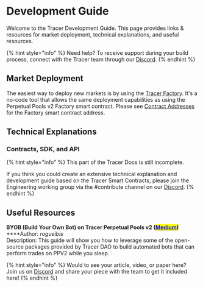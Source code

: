 # Development Guide

Welcome to the Tracer Development Guide. This page provides links & resources for market deployment, technical explanations, and useful resources.

{% hint style="info" %}
Need help? To receive support during your build process, connect with the Tracer team through our [Discord](https://discord.gg/TracerDAO).
{% endhint %}

## Market Deployment

The easiest way to deploy new markets is by using the [Tracer Factory](../factory/pools-factory/). It's a no-code tool that allows the same deployment capabilities as using the Perpetual Pools v2 Factory smart contract. Please see [Contract Addresses](../contract-addresses.md) for the Factory smart contract address.

## Technical Explanations

### Contracts, SDK, and API

{% hint style="info" %}
This part of the Tracer Docs is still incomplete.&#x20;

If you think you could create an extensive technical explanation and development guide based on the Tracer Smart Contracts, please join the Engineering working group via the #contribute channel on our [Discord](https://discord.gg/TracerDAO).
{% endhint %}

## Useful Resources

**BYOB (Build Your Own Bot) on Tracer Perpetual Pools v2 **<mark style="color:blue;">**(**</mark>[<mark style="color:blue;">**Medium**</mark>](https://medium.com/tracer-dao/byob-build-your-own-bot-on-tracer-perpetual-pools-v2-a43e88e9d090)<mark style="color:blue;">**)**</mark>\
****Author: _rogueibis_\
Description: This guide will show you how to leverage some of the open-source packages provided by Tracer DAO to build automated bots that can perform trades on PPV2 while you sleep.

{% hint style="info" %}
Would to see your article, video, or paper here? Join us on [Discord](https://discord.gg/TracerDAO) and share your piece with the team to get it included here!
{% endhint %}



